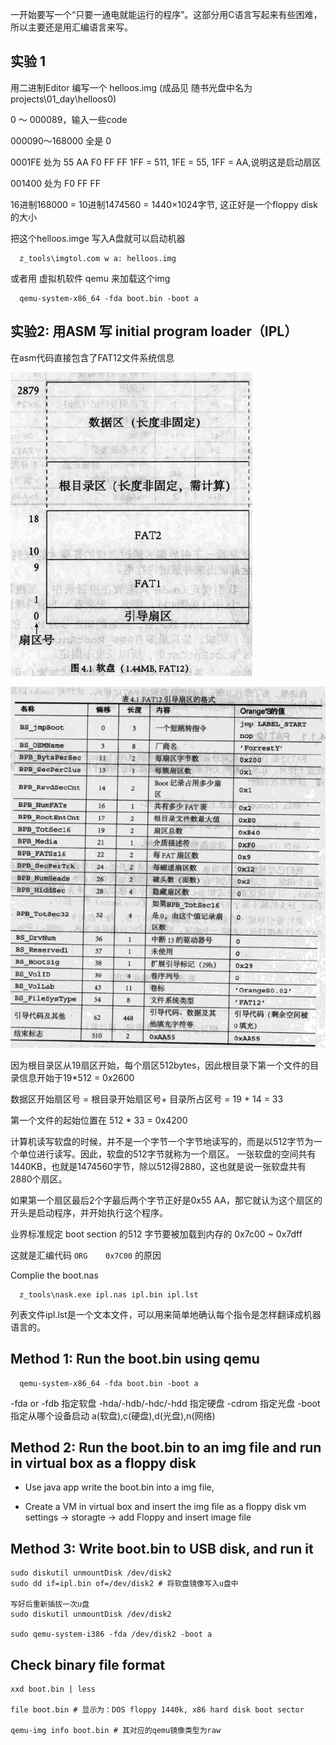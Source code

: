 一开始要写一个“只要一通电就能运行的程序”。这部分用C语言写起来有些困难，所以主要还是用汇编语言来写。

## 实验 1
用二进制Editor 编写一个 helloos.img (成品见 随书光盘中名为projects\01_day\helloos0)

0 ～ 000089，输入一些code

000090～168000 全是 0

0001FE 处为 55 AA F0 FF FF      1FF = 511, 1FE = 55, 1FF = AA,说明这是启动扇区 

001400 处为 F0 FF FF


16进制168000 = 10进制1474560 = 1440×1024字节, 这正好是一个floppy disk的大小

把这个helloos.imge 写入A盘就可以启动机器
```
  z_tools\imgtol.com w a: helloos.img
```

或者用 虚拟机软件 qemu 来加载这个img
```
  qemu-system-x86_64 -fda boot.bin -boot a
``` 
## 实验2: 用ASM 写 initial program loader（IPL）

在asm代码直接包含了FAT12文件系统信息

![](./_images/fat12.png)

![](./_images/fat12-boot.png)


因为根目录区从19扇区开始，每个扇区512bytes，因此根目录下第一个文件的目录信息开始于19*512 = 0x2600

数据区开始扇区号 = 根目录开始扇区号+ 目录所占区号 = 19 + 14 = 33

第一个文件的起始位置在 512 * 33 = 0x4200

计算机读写软盘的时候，并不是一个字节一个字节地读写的，而是以512字节为一个单位进行读写。因此，软盘的512字节就称为一个扇区。
一张软盘的空间共有1440KB，也就是1474560字节，除以512得2880，这也就是说一张软盘共有2880个扇区。

如果第一个扇区最后2个字最后两个字节正好是0x55 AA，那它就认为这个扇区的开头是启动程序，并开始执行这个程序。

业界标准规定 boot section 的512 字节要被加载到内存的  0x7c00 ~ 0x7dff

这就是汇编代码 `ORG    0x7C00` 的原因

Complie the boot.nas
```
  z_tools\nask.exe ipl.nas ipl.bin ipl.lst
```
列表文件ipl.lst是一个文本文件，可以用来简单地确认每个指令是怎样翻译成机器语言的。

## Method 1: Run the boot.bin using qemu
```
  qemu-system-x86_64 -fda boot.bin -boot a
```
-fda or -fdb 指定软盘
-hda/-hdb/-hdc/-hdd 指定硬盘
-cdrom 指定光盘
-boot 指定从哪个设备启动 a(软盘),c(硬盘),d(光盘),n(网络)


## Method 2: Run the boot.bin to an img file and run in virtual box as a floppy disk
- Use java app write the boot.bin into a img file, 

- Create a VM in virtual box and insert the img file as a floppy disk
vm settings -> storagte -> add Floppy and insert image file


## Method 3: Write boot.bin to USB disk, and run it
```
sudo diskutil unmountDisk /dev/disk2
sudo dd if=ipl.bin of=/dev/disk2 # 将软盘镜像写入u盘中

写好后重新插拔一次u盘
sudo diskutil unmountDisk /dev/disk2

sudo qemu-system-i386 -fda /dev/disk2 -boot a
```


## Check binary file format
```
xxd boot.bin | less

file boot.bin # 显示为：DOS floppy 1440k, x86 hard disk boot sector

qemu-img info boot.bin # 其对应的qemu镜像类型为raw
```